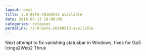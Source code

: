 ```yaml
---
layout: post
title: 2.0 BETA-20160513 available
date: 2016-05-13 19:00:00
categories: releases
permalink: /2-0-beta-20160513-available
---
```


Next attempt to fix vanishing statusbar in Windows, fixes for Op5 Icinga2Web2 Thruk



